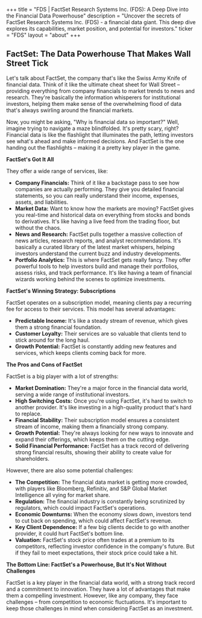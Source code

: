 +++
title = "FDS |  FactSet Research Systems Inc. (FDS): A Deep Dive into the Financial Data Powerhouse"
description = "Uncover the secrets of FactSet Research Systems Inc. (FDS) - a financial data giant. This deep dive explores its capabilities, market position, and potential for investors."
ticker = "FDS"
layout = "about"
+++

        


## FactSet: The Data Powerhouse That Makes Wall Street Tick

Let's talk about FactSet, the company that's like the Swiss Army Knife of financial data. Think of it like the ultimate cheat sheet for Wall Street – providing everything from company financials to market trends to news and research. They're basically the information whisperers for institutional investors, helping them make sense of the overwhelming flood of data that's always swirling around the financial markets. 

Now, you might be asking, "Why is financial data so important?" Well, imagine trying to navigate a maze blindfolded. It's pretty scary, right? Financial data is like the flashlight that illuminates the path, letting investors see what's ahead and make informed decisions. And FactSet is the one handing out the flashlights – making it a pretty key player in the game.

**FactSet's Got It All**

They offer a wide range of services, like:

* **Company Financials:** Think of it like a backstage pass to see how companies are actually performing. They give you detailed financial statements, so you can really understand their income, expenses, assets, and liabilities. 
* **Market Data:** Want to know how the markets are moving? FactSet gives you real-time and historical data on everything from stocks and bonds to derivatives. It's like having a live feed from the trading floor, but without the chaos. 
* **News and Research:** FactSet pulls together a massive collection of news articles, research reports, and analyst recommendations. It's basically a curated library of the latest market whispers, helping investors understand the current buzz and industry developments.
* **Portfolio Analytics:** This is where FactSet gets really fancy. They offer powerful tools to help investors build and manage their portfolios, assess risks, and track performance. It's like having a team of financial wizards working behind the scenes to optimize investments.

**FactSet's Winning Strategy: Subscriptions**

FactSet operates on a subscription model, meaning clients pay a recurring fee for access to their services. This model has several advantages:

* **Predictable Income:**  It's like a steady stream of revenue, which gives them a strong financial foundation. 
* **Customer Loyalty:**  Their services are so valuable that clients tend to stick around for the long haul. 
* **Growth Potential:** FactSet is constantly adding new features and services, which keeps clients coming back for more.

**The Pros and Cons of FactSet**

FactSet is a big player with a lot of strengths:

* **Market Domination:** They're a major force in the financial data world, serving a wide range of institutional investors. 
* **High Switching Costs:** Once you're using FactSet, it's hard to switch to another provider. It's like investing in a high-quality product that's hard to replace.
* **Financial Stability:** Their subscription model ensures a consistent stream of income, making them a financially strong company.
* **Growth Potential:**  They're always looking for new ways to innovate and expand their offerings, which keeps them on the cutting edge.
* **Solid Financial Performance:** FactSet has a track record of delivering strong financial results, showing their ability to create value for shareholders.

However, there are also some potential challenges:

* **The Competition:**  The financial data market is getting more crowded, with players like Bloomberg, Refinitiv, and S&P Global Market Intelligence all vying for market share. 
* **Regulation:** The financial industry is constantly being scrutinized by regulators, which could impact FactSet's operations. 
* **Economic Downturns:** When the economy slows down, investors tend to cut back on spending, which could affect FactSet's revenue.
* **Key Client Dependence:**  If a few big clients decide to go with another provider, it could hurt FactSet's bottom line. 
* **Valuation:** FactSet's stock price often trades at a premium to its competitors, reflecting investor confidence in the company's future. But if they fail to meet expectations, their stock price could take a hit.

**The Bottom Line: FactSet's a Powerhouse, But It's Not Without Challenges**

FactSet is a key player in the financial data world, with a strong track record and a commitment to innovation. They have a lot of advantages that make them a compelling investment. However, like any company, they face challenges – from competition to economic fluctuations. It's important to keep those challenges in mind when considering FactSet as an investment. 

        
